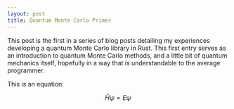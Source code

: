 ```yaml
---
layout: post
title: Quantum Monte Carlo Primer
---
```


This post is the first in a series of blog posts detailing my experiences developing a quantum Monte Carlo library in Rust. This first entry serves as an introduction to quantum Monte Carlo methods, and a little bit of quantum mechanics itself, hopefully in a way that is understandable to the average programmer.

This is an equation:

$$
  \hat{H}\psi = E\psi
$$
